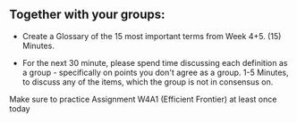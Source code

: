 
## Together with your groups:

 - Create a Glossary of the 15 most important terms from Week 4+5.
(15) Minutes.


 - For the next 30 minute, please spend time discussing each definition as a group - specifically on points you don't agree as a group.
1-5 Minutes, to discuss any of the items, which the group is not in consensus on.

Make sure to practice Assignment W4A1 (Efficient Frontier) at least once today 

